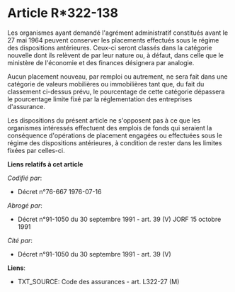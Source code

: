 # Article R*322-138

Les organismes ayant demandé l'agrément administratif constitués avant le 27 mai 1964 peuvent conserver les placements
effectués sous le régime des dispositions antérieures. Ceux-ci seront classés dans la catégorie nouvelle dont ils relèvent de
par leur nature ou, à défaut, dans celle que le ministère de l'économie et des finances désignera par analogie.

Aucun placement nouveau, par remploi ou autrement, ne sera fait dans une catégorie de valeurs mobilières ou immobilières tant
que, du fait du classement ci-dessus prévu, le pourcentage de cette catégorie dépassera le pourcentage limite fixé par la
réglementation des entreprises d'assurance.

Les dispositions du présent article ne s'opposent pas à ce que les organismes intéressés effectuent des emplois de fonds qui
seraient la conséquence d'opérations de placement engagées ou effectuées sous le régime des dispositions antérieures, à
condition de rester dans les limites fixées par celles-ci.

**Liens relatifs à cet article**

_Codifié par_:

  - Décret n°76-667 1976-07-16

_Abrogé par_:

  - Décret n°91-1050 du 30 septembre 1991 - art. 39 (V) JORF 15 octobre 1991

_Cité par_:

  - Décret n°91-1050 du 30 septembre 1991 - art. 39 (V)

**Liens**:

  - TXT_SOURCE: Code des assurances - art. L322-27 (M)
